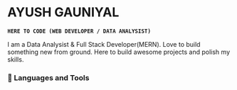 # AYUSH GAUNIYAL

**`HERE TO CODE (WEB DEVELOPER / DATA ANALYSIST)`**

I am a Data Analysist & Full Stack Developer(MERN). Love to build something new from ground. Here to build awesome projects and polish my skills.

### 🧰 Languages and Tools
